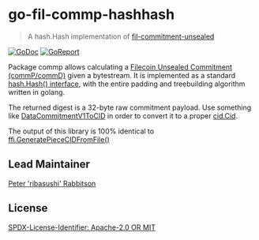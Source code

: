 go-fil-commp-hashhash
=======================

> A hash.Hash implementation of [fil-commitment-unsealed](https://github.com/multiformats/multicodec/blob/eb94500c/table.csv#L508)

[![GoDoc](https://godoc.org/github.com/thamaraiselvam/github-api-cli?status.svg)](https://pkg.go.dev/github.com/filecoin-project/go-fil-commp-hashhash)
[![GoReport](https://goreportcard.com/badge/github.com/filecoin-project/go-fil-commp-hashhash)](https://goreportcard.com/report/github.com/filecoin-project/go-fil-commp-hashhash)

Package commp allows calculating a [Filecoin Unsealed Commitment (commP/commD)](https://spec.filecoin.io/#section-systems.filecoin_files.piece.data-representation)
given a bytestream. It is implemented as a standard [hash.Hash() interface](https://pkg.go.dev/hash#Hash),
with the entire padding and treebuilding algorithm written in golang.

The returned digest is a 32-byte raw commitment payload. Use something like [DataCommitmentV1ToCID](https://pkg.go.dev/github.com/filecoin-project/go-fil-commcid#DataCommitmentV1ToCID)
in order to convert it to a proper [cid.Cid](https://pkg.go.dev/github.com/ipfs/go-cid#Cid).

The output of this library is 100% identical to [ffi.GeneratePieceCIDFromFile()](https://github.com/filecoin-project/filecoin-ffi/blob/d82899449741ce19/proofs.go#L177-L196)


## Lead Maintainer
[Peter 'ribasushi' Rabbitson](https://github.com/ribasushi)


## License
[SPDX-License-Identifier: Apache-2.0 OR MIT](LICENSE.md)
